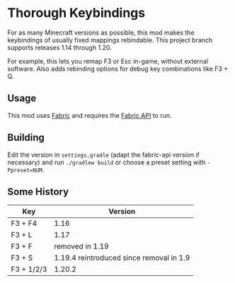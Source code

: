 # Thorough Keybindings

For as many Minecraft versions as possible, this mod makes the keybindings of
usually fixed mappings rebindable.
This project branch supports releases 1.14 through 1.20.

For example, this lets you remap F3 or Esc in-game, without external software.
Also adds rebinding options for debug key combinations like F3 + Q.

## Usage

This mod uses [Fabric](https://fabricmc.net/) and requires the
[Fabric API](https://modrinth.com/mod/fabric-api) to run.

## Building

Edit the version in `settings.gradle` (adapt the fabric-api version if
necessary) and run `./gradlew build` or choose a preset setting with
`-Ppreset=NUM`.

## Some History

| Key        | Version                                  |
|------------|------------------------------------------|
| F3 + F4    | 1.16                                     |
| F3 + L     | 1.17                                     |
| F3 + F     | removed in 1.19                          |
| F3 + S     | 1.19.4 reintroduced since removal in 1.9 |
| F3 + 1/2/3 | 1.20.2                                   |

